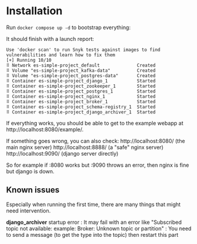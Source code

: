 # Installation

Run `docker compose up -d` to bootstrap everything:

It should finish with a launch report:

    Use 'docker scan' to run Snyk tests against images to find vulnerabilities and learn how to fix them
    [+] Running 10/10
    ⠿ Network es-simple-project_default              Created
    ⠿ Volume "es-simple-project_kafka-data"          Created
    ⠿ Volume "es-simple-project_postgres-data"       Created
    ⠿ Container es-simple-project_django_1           Started
    ⠿ Container es-simple-project_zookeeper_1        Started
    ⠿ Container es-simple-project_postgres_1         Started
    ⠿ Container es-simple-project_nginx_1            Started
    ⠿ Container es-simple-project_broker_1           Started
    ⠿ Container es-simple-project_schema-registry_1  Started
    ⠿ Container es-simple-project_django_archiver_1  Started

If everything works, you should be able to get to the example webapp at http://localhost:8080/example/.

If something goes wrong, you can also check:
http://localhost:8080/ (the main nginx server)
http://localhost:8888/ (a "safe" nginx server)
http://localhost:9090/ (django server directly)

So for example if :8080 works but :9090 throws an error, then nginx is fine but django is down.

## Known issues

Especially when running the first time, there are many things that might need intervention.

**django_archiver** startup error
: It may fail with an error like "Subscribed topic not available: example: Broker: Unknown topic or partition"
: You need to send a message (to get the type into the topic) then restart this part

